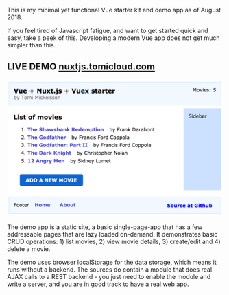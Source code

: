 
This is my minimal yet functional Vue starter kit and demo app as of
August 2018.

If you feel tired of Javascript fatigue, and want to get started quick and
easy, take a peek of this.  Developing a modern Vue app does not get
much simpler than this.


LIVE DEMO [nuxtjs.tomicloud.com](https://nuxtjs.tomicloud.com)
--------------------------------------------------------------

![Screenshot](docs/screenshot.png)

The demo app is a static site, a basic single-page-app that has a few
addressable pages that are lazy loaded on-demand. It demonstrates basic CRUD
operations: 1) list movies, 2) view movie details, 3) create/edit and 4)
delete a movie.

The demo uses browser localStorage for the data storage, which means it runs
without a backend.  The sources do contain a module that does real AJAX calls
to a REST backend - you just need to enable the module and write a server,
and you are in good track to have a real web app.

